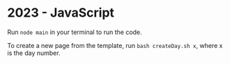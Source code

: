 # 2023 - JavaScript

Run `node main` in your terminal to run the code.

To create a new page from the template, run `bash createDay.sh x`, where x is the day number.